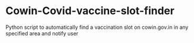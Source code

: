 # Cowin-Covid-vaccine-slot-finder
Python script to automatically find a vaccination slot on cowin.gov.in in any specified area and notify user
